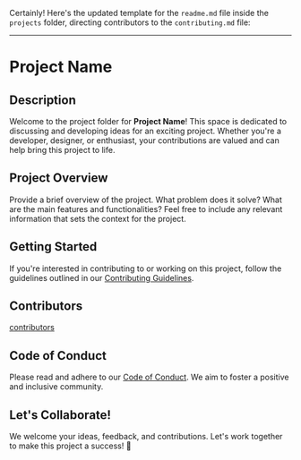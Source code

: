 Certainly! Here's the updated template for the `readme.md` file inside the `projects` folder, directing contributors to the `contributing.md` file:

---

# Project Name

## Description

Welcome to the project folder for **Project Name**! This space is dedicated to discussing and developing ideas for an exciting project. Whether you're a developer, designer, or enthusiast, your contributions are valued and can help bring this project to life.

## Project Overview

Provide a brief overview of the project. What problem does it solve? What are the main features and functionalities? Feel free to include any relevant information that sets the context for the project.

## Getting Started

If you're interested in contributing to or working on this project, follow the guidelines outlined in our [Contributing Guidelines](../CONTRIBUTING.md).

## Contributors

[contributors](https://github.com/MichealCodez/awesome-project-ideas/graphs/contributors)

## Code of Conduct

Please read and adhere to our [Code of Conduct](../CODE_OF_CONDUCT.md). We aim to foster a positive and inclusive community.

## Let's Collaborate!

We welcome your ideas, feedback, and contributions. Let's work together to make this project a success! 🚀
